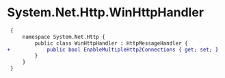 # System.Net.Http.WinHttpHandler

``` diff
 {
     namespace System.Net.Http {
         public class WinHttpHandler : HttpMessageHandler {
+            public bool EnableMultipleHttp2Connections { get; set; }
         }
     }
 }
```

